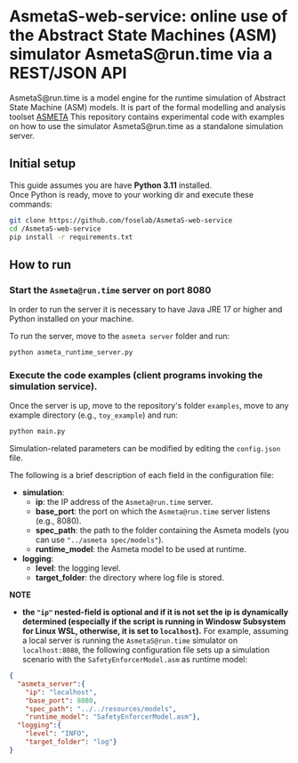 # AsmetaS-web-service: online use of the Abstract State Machines (ASM) simulator AsmetaS&#8203;@run.time via a REST/JSON API

AsmetaS&#8203;@run.time is a model engine for the runtime simulation of Abstract State Machine (ASM) models.
It is part of the formal modelling and analysis toolset [ASMETA](https://asmeta.github.io/index.html)
This repository contains experimental code with examples on how to use the simulator  AsmetaS&#8203;@run.time  as a standalone simulation server.

## Initial setup

This guide assumes you are have **Python 3.11** installed. \
Once Python is ready, move to your working dir and execute these commands:

```bash
git clone https://github.com/foselab/AsmetaS-web-service
cd /AsmetaS-web-service 
pip install -r requirements.txt
```

## How to run

### Start the `Asmeta@run.time` server on port 8080
In order to run the server it is necessary to have Java JRE 17 or higher and Python installed on your machine. 

To run the server, move to the `asmeta server` folder and run:

```bash
python asmeta_runtime_server.py
```

### Execute the code examples (client programs invoking the simulation service).

Once the server is up, move to the repository's folder `examples`, move to any example directory (e.g., `toy_example`) and run:

```bash
python main.py
```

Simulation-related parameters can be modified by editing the `config.json` file.

The following is a brief description of each field in the configuration file:
* **simulation**:
  * **ip**: the IP address of the `Asmeta@run.time` server.
  * **base_port**: the port on which the `Asmeta@run.time` server listens (e.g., 8080).
  * **spec_path**: the path to the folder containing the Asmeta models (you can use `"../asmeta spec/models"`).
  * **runtime_model**: the Asmeta model to be used at runtime.
* **logging**:
  * **level**: the logging level.
  * **target_folder**: the directory where log file is stored.

**NOTE**
* **the `"ip"` nested-field is optional and if it is not set the ip is dynamically determined (especially if the script is running in Windosw Subsystem for Linux WSL, otherwise, it is set to `localhost`).**
For example, assuming a local server is running the `AsmetaS@run.time` simulator on `localhost:8080`, the following configuration file sets up a simulation scenario with the `SafetyEnforcerModel.asm` as runtime model:

```json
{
  "asmeta_server":{
    "ip": "localhost",
    "base_port": 8080,
    "spec_path": "../../resources/models",
    "runtime_model": "SafetyEnforcerModel.asm"},
  "logging":{
    "level": "INFO",
    "target_folder": "log"}
}
```

